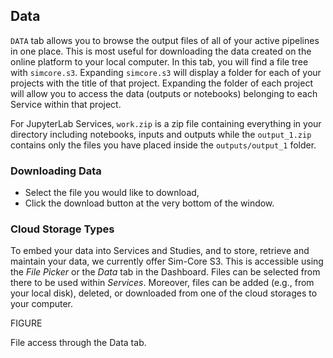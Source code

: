 ## Data

```DATA``` tab allows you to browse the output files of all of your active pipelines in one place. This is most useful for downloading the data created on the online platform to your local computer. In this tab, you will find a file tree with ``simcore.s3``. Expanding ``simcore.s3`` will display a folder for each of your projects with the title of that project. Expanding the folder of each project will allow you to access the data (outputs or notebooks) belonging to each Service within that project.

For JupyterLab Services, ``work.zip`` is a zip file containing everything in your directory including notebooks, inputs and outputs while the ``output_1.zip`` contains only the files you have placed inside the ``outputs/output_1`` folder.

### Downloading Data
 - Select the file you would like to download,
 - Click the download button at the very bottom of the window.

### Cloud Storage Types
   To embed your data into Services and Studies, and to store, retrieve and maintain your data, we currently offer Sim-Core S3. This is accessible using the *File Picker* or the *Data* tab in the Dashboard. Files can be selected from there to be used within *Services*. Moreover, files can be added (e.g., from your local disk), deleted, or downloaded from one of the cloud storages to your computer.

FIGURE

   File access through the Data tab. 
